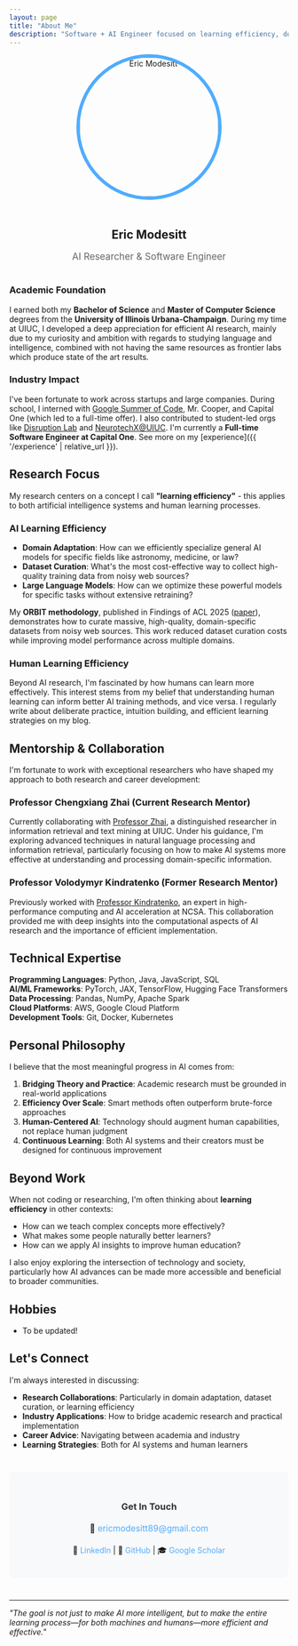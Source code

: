 ```yaml
---
layout: page
title: "About Me"
description: "Software + AI Engineer focused on learning efficiency, domain adaptation, and data-centric methods."
---
```


<div class="md" style="text-align: center; margin-bottom: 40px;">
  <img src="{{ '/assets/images/eric-about.jpg' | relative_url }}" alt="Eric Modesitt" width="250" height="250" style="width: 250px; height: 250px; border-radius: 50%; border: 6px solid #4facfe; object-fit: cover; margin-bottom: 20px;" loading="lazy" decoding="async">
  <h2>Eric Modesitt</h2>
  <p style="font-size: 1.2em; color: #666;">AI Researcher & Software Engineer</p>
</div>


### Academic Foundation
I earned both my **Bachelor of Science** and **Master of Computer Science** degrees from the **University of Illinois Urbana-Champaign**. During my time at UIUC, I developed a deep appreciation for efficient AI research, mainly due to my curiosity and ambition with regards to studying language and intelligence, combined with not having the same resources as frontier labs which produce state of the art results.

### Industry Impact

I've been fortunate to work across startups and large companies. During school, I interned with [Google Summer of Code](https://summerofcode.withgoogle.com/), Mr. Cooper, and Capital One (which led to a full-time offer). I also contributed to student-led orgs like [Disruption Lab](https://disruptionlab.ai/) and [NeurotechX@UIUC](https://neurotechx.com/). I'm currently a **Full-time Software Engineer at Capital One**. See more on my [experience]({{ '/experience' | relative_url }}).

 

## Research Focus

My research centers on a concept I call **"learning efficiency"** - this applies to both artificial intelligence systems and human learning processes.

### AI Learning Efficiency
- **Domain Adaptation**: How can we efficiently specialize general AI models for specific fields like astronomy, medicine, or law?
- **Dataset Curation**: What's the most cost-effective way to collect high-quality training data from noisy web sources?
- **Large Language Models**: How can we optimize these powerful models for specific tasks without extensive retraining?

My **ORBIT methodology**, published in Findings of ACL 2025 ([paper](https://aclanthology.org/2025.findings-acl.51/)), demonstrates how to curate massive, high-quality, domain-specific datasets from noisy web sources. This work reduced dataset curation costs while improving model performance across multiple domains.

### Human Learning Efficiency
Beyond AI research, I'm fascinated by how humans can learn more effectively. This interest stems from my belief that understanding human learning can inform better AI training methods, and vice versa. I regularly write about deliberate practice, intuition building, and efficient learning strategies on my blog.

## Mentorship & Collaboration

I'm fortunate to work with exceptional researchers who have shaped my approach to both research and career development:

### Professor Chengxiang Zhai (Current Research Mentor)
Currently collaborating with [Professor Zhai](https://czhai.cs.illinois.edu/), a distinguished researcher in information retrieval and text mining at UIUC. Under his guidance, I'm exploring advanced techniques in natural language processing and information retrieval, particularly focusing on how to make AI systems more effective at understanding and processing domain-specific information.

### Professor Volodymyr Kindratenko (Former Research Mentor)
Previously worked with [Professor Kindratenko](https://kindratenko.ncsa.illinois.edu/), an expert in high-performance computing and AI acceleration at NCSA. This collaboration provided me with deep insights into the computational aspects of AI research and the importance of efficient implementation.

## Technical Expertise

**Programming Languages**: Python, Java, JavaScript, SQL  
**AI/ML Frameworks**: PyTorch, JAX, TensorFlow, Hugging Face Transformers  
**Data Processing**: Pandas, NumPy, Apache Spark  
**Cloud Platforms**: AWS, Google Cloud Platform  
**Development Tools**: Git, Docker, Kubernetes  

## Personal Philosophy

I believe that the most meaningful progress in AI comes from:

1. **Bridging Theory and Practice**: Academic research must be grounded in real-world applications
2. **Efficiency Over Scale**: Smart methods often outperform brute-force approaches
3. **Human-Centered AI**: Technology should augment human capabilities, not replace human judgment
4. **Continuous Learning**: Both AI systems and their creators must be designed for continuous improvement

## Beyond Work

When not coding or researching, I'm often thinking about **learning efficiency** in other contexts:
- How can we teach complex concepts more effectively?
- What makes some people naturally better learners?
- How can we apply AI insights to improve human education?

I also enjoy exploring the intersection of technology and society, particularly how AI advances can be made more accessible and beneficial to broader communities.

## Hobbies

- To be updated!

## Let's Connect

I'm always interested in discussing:
- **Research Collaborations**: Particularly in domain adaptation, dataset curation, or learning efficiency
- **Industry Applications**: How to bridge academic research and practical implementation
- **Career Advice**: Navigating between academia and industry
- **Learning Strategies**: Both for AI systems and human learners

<div style="text-align: center; margin: 40px 0; padding: 30px; background: #f8f9fa; border-radius: 10px;">
  <h3 style="color: #333; margin-bottom: 20px;">Get In Touch</h3>
  <p style="font-size: 1.1em; margin-bottom: 20px;">
    📧 <a href="mailto:ericmodesitt89@gmail.com" style="color: #4facfe; text-decoration: none;">ericmodesitt89@gmail.com</a>
  </p>
  <p style="margin: 5px 0;">
    💼 <a href="https://www.linkedin.com/in/eric-modesitt/" style="color: #4facfe; text-decoration: none;" target="_blank" rel="me noopener noreferrer">LinkedIn</a> | 
    🐙 <a href="https://github.com/ModeEric" style="color: #4facfe; text-decoration: none;" target="_blank" rel="me noopener noreferrer">GitHub</a> | 
    🎓 <a href="https://scholar.google.com/citations?user=tCopwL8AAAAJ&hl=en&oi=ao" style="color: #4facfe; text-decoration: none;" target="_blank" rel="noopener noreferrer">Google Scholar</a>
  </p>
</div>

---

*"The goal is not just to make AI more intelligent, but to make the entire learning process—for both machines and humans—more efficient and effective."*
